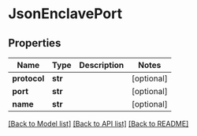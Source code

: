 # JsonEnclavePort


## Properties
Name | Type | Description | Notes
------------ | ------------- | ------------- | -------------
**protocol** | **str** |  | [optional] 
**port** | **str** |  | [optional] 
**name** | **str** |  | [optional] 

[[Back to Model list]](../README.md#documentation-for-models) [[Back to API list]](../README.md#documentation-for-api-endpoints) [[Back to README]](../README.md)


